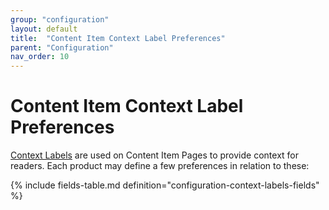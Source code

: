 ```yaml
---
group: "configuration"
layout: default
title:  "Content Item Context Label Preferences"
parent: "Configuration"
nav_order: 10
---
```


# Content Item Context Label Preferences

[Context Labels](../information-design-templates/content-item.md#context-label) are used on Content Item Pages to provide context for readers. Each product may define a few preferences in relation to these:

{% include fields-table.md definition="configuration-context-labels-fields" %}

